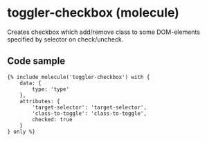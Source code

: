 # toggler-checkbox (molecule)

Creates checkbox which add/remove class to some DOM-elements specified by selector on check/uncheck.

## Code sample

```
{% include molecule('toggler-checkbox') with {
    data: {
        type: 'type'
    },
    attributes: {
        'target-selector': 'target-selector',
        'class-to-toggle': 'class-to-toggle',
        checked: true
    }
} only %}
```
